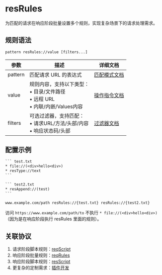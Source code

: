 # resRules
为匹配的请求在响应阶段批量设置多个规则，实现复杂场景下的请求处理需求。

## 规则语法
``` txt
pattern resRules://value [filters...]
```

| 参数    | 描述                                                         | 详细文档                  |
| ------- | ------------------------------------------------------------ | ------------------------- |
| pattern | 匹配请求 URL 的表达式                                        | [匹配模式文档](./pattern) |
| value   | 规则内容，支持以下类型：<br/>• 目录/文件路径<br/>• 远程 URL<br/>• 内联/内嵌/Values内容 | [操作指令文档](./operation)   |
| filters | 可选过滤器，支持匹配：<br/>• 请求URL/方法/头部/内容<br/>• 响应状态码/头部 | [过滤器文档](./filters) |

## 配置示例
```` txt
``` test.txt
* file://(<div>hello<div>)
* resType://text
```

``` test2.txt
* resAppend://(test)
```

www.example.com/path resRules://{test.txt} resRules://{test2.txt}
````
访问 `https://www.example.com/path/to` 不执行 `* file://(<div>hello<div>)`（因为是在响应阶段执行 resRules 里面的规则）。

## 关联协议
1. 请求阶段脚本规则：[reqScript](./reqScript)
2. 响应阶段批量规则：[reqRules](./resRules)
3. 响应阶段脚本规则：[resScript](./resScript)
4. 更复杂的定制需求：[插件开发](../extensions/dev)

